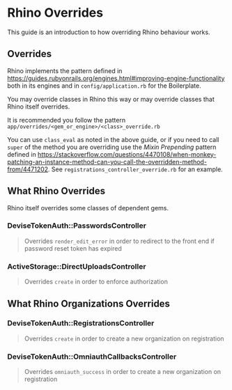 # Rhino Overrides

This guide is an introduction to how overriding Rhino behaviour works.

## Overrides

Rhino implements the pattern defined in https://guides.rubyonrails.org/engines.html#improving-engine-functionality both in its engines and in `config/application.rb` for the Boilerplate.

You may override classes in Rhino this way or may override classes that Rhino itself overrides.

It is recommended you follow the pattern `app/overrides/<gem_or_engine>/<class>_override.rb`

You can use `class_eval` as noted in the above guide, or if you need to call `super` of the method you are overriding use the _Mixin Prepending_ pattern defined in https://stackoverflow.com/questions/4470108/when-monkey-patching-an-instance-method-can-you-call-the-overridden-method-from/4471202. See `registrations_controller_override.rb` for an example.

## What Rhino Overrides

Rhino itself overrides some classes of dependent gems.

### DeviseTokenAuth::PasswordsController

> Overrides `render_edit_error` in order to redirect to the front end if password reset token has expired

### ActiveStorage::DirectUploadsController

> Overrides `create` in order to enforce authorization

## What Rhino Organizations Overrides

### DeviseTokenAuth::RegistrationsController

> Overrides `create` in order to create a new organization on registration

### DeviseTokenAuth::OmniauthCallbacksController

> Overrides `omniauth_success` in order to create a new organization on registration
